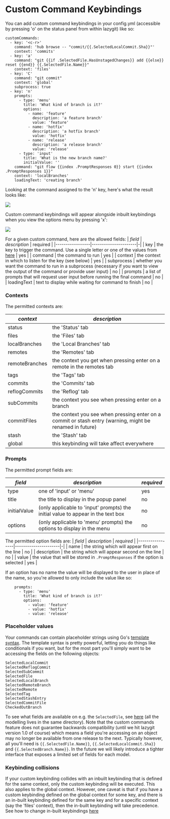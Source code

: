 # Custom Command Keybindings

You can add custom command keybindings in your config.yml (accessible by pressing 'o' on the status panel from within lazygit) like so:

```
customCommands:
  - key: '<c-r>'
    command: 'hub browse -- "commit/{{.SelectedLocalCommit.Sha}}"'
    context: 'commits'
  - key: 'a'
    command: "git {{if .SelectedFile.HasUnstagedChanges}} add {{else}} reset {{end}} {{.SelectedFile.Name}}"
    context: 'files'
  - key: 'C'
    command: "git commit"
    context: 'global'
    subprocess: true
  - key: 'n'
    prompts:
      - type: 'menu'
        title: 'What kind of branch is it?'
        options:
          - name: 'feature'
            description: 'a feature branch'
            value: 'feature'
          - name: 'hotfix'
            description: 'a hotfix branch'
            value: 'hotfix'
          - name: 'release'
            description: 'a release branch'
            value: 'release'
      - type: 'input'
        title: 'What is the new branch name?'
        initialValue: ''
    command: "git flow {{index .PromptResponses 0}} start {{index .PromptResponses 1}}"
    context: 'localBranches'
    loadingText: 'creating branch'
```

Looking at the command assigned to the 'n' key, here's what the result looks like:

![](../../assets/custom-command-keybindings.gif)

Custom command keybindings will appear alongside inbuilt keybindings when you view the options menu by pressing 'x':

![](https://i.imgur.com/QB21FPx.png)

For a given custom command, here are the allowed fields:
| _field_ | _description_ | required |
|-----------------|----------------------|-|
| key | the key to trigger the command. Use a single letter or one of the values from [here](https://github.com/jesseduffield/lazygit/blob/master/docs/keybindings/Custom_Keybindings.md) | yes |
| command | the command to run | yes |
| context | the context in which to listen for the key (see below) | yes |
| subprocess | whether you want the command to run in a subprocess (necessary if you want to view the output of the command or provide user input) | no |
| prompts | a list of prompts that will request user input before running the final command | no |
| loadingText | text to display while waiting for command to finish | no |

### Contexts

The permitted contexts are:

| _context_      | _description_                                                                                            |
| -------------- | -------------------------------------------------------------------------------------------------------- |
| status         | the 'Status' tab                                                                                         |
| files          | the 'Files' tab                                                                                          |
| localBranches  | the 'Local Branches' tab                                                                                 |
| remotes        | the 'Remotes' tab                                                                                        |
| remoteBranches | the context you get when pressing enter on a remote in the remotes tab                                   |
| tags           | the 'Tags' tab                                                                                           |
| commits        | the 'Commits' tab                                                                                        |
| reflogCommits  | the 'Reflog' tab                                                                                         |
| subCommits     | the context you see when pressing enter on a branch                                                      |
| commitFiles    | the context you see when pressing enter on a commit or stash entry (warning, might be renamed in future) |
| stash          | the 'Stash' tab                                                                                          |
| global         | this keybinding will take affect everywhere                                                              |

### Prompts

The permitted prompt fields are:

| _field_      | _description_                                                                    | _required_ |
| ------------ | -------------------------------------------------------------------------------- | ---------- |
| type         | one of 'input' or 'menu'                                                         | yes        |
| title        | the title to display in the popup panel                                          | no         |
| initialValue | (only applicable to 'input' prompts) the initial value to appear in the text box | no         |
| options      | (only applicable to 'menu' prompts) the options to display in the menu           | no         |

The permitted option fields are:
| _field_ | _description_ | _required_ |
|-----------------|----------------------|-|
| name | the string which will appear first on the line | no |
| description | the string which will appear second on the line | no |
| value | the value that will be stored in `.PromptResponses` if the option is selected | yes |

If an option has no name the value will be displayed to the user in place of the name, so you're allowed to only include the value like so:

```
    prompts:
      - type: 'menu'
        title: 'What kind of branch is it?'
        options:
          - value: 'feature'
          - value: 'hotfix'
          - value: 'release'
```

### Placeholder values

Your commands can contain placeholder strings using Go's [template syntax](https://jan.newmarch.name/go/template/chapter-template.html). The template syntax is pretty powerful, letting you do things like conditionals if you want, but for the most part you'll simply want to be accessing the fields on the following objects:

```
SelectedLocalCommit
SelectedReflogCommit
SelectedSubCommit
SelectedFile
SelectedLocalBranch
SelectedRemoteBranch
SelectedRemote
SelectedTag
SelectedStashEntry
SelectedCommitFile
CheckedOutBranch
```

To see what fields are available on e.g. the `SelectedFile`, see [here](https://github.com/jesseduffield/lazygit/blob/master/pkg/commands/file.go) (all the modelling lives in the same directory). Note that the custom commands feature does not guarantee backwards compatibility (until we hit lazygit version 1.0 of course) which means a field you're accessing on an object may no longer be available from one release to the next. Typically however, all you'll need is `{{.SelectedFile.Name}}`, `{{.SelectedLocalCommit.Sha}}` and `{{.SelectedBranch.Name}}`. In the future we will likely introduce a tighter interface that exposes a limited set of fields for each model.

### Keybinding collisions

If your custom keybinding collides with an inbuilt keybinding that is defined for the same context, only the custom keybinding will be executed. This also applies to the global context. However, one caveat is that if you have a custom keybinding defined on the global context for some key, and there is an in-built keybinding defined for the same key and for a specific context (say the 'files' context), then the in-built keybinding will take precedence. See how to change in-built keybindings [here](https://github.com/jesseduffield/lazygit/blob/master/docs/Config.md#keybindings)
